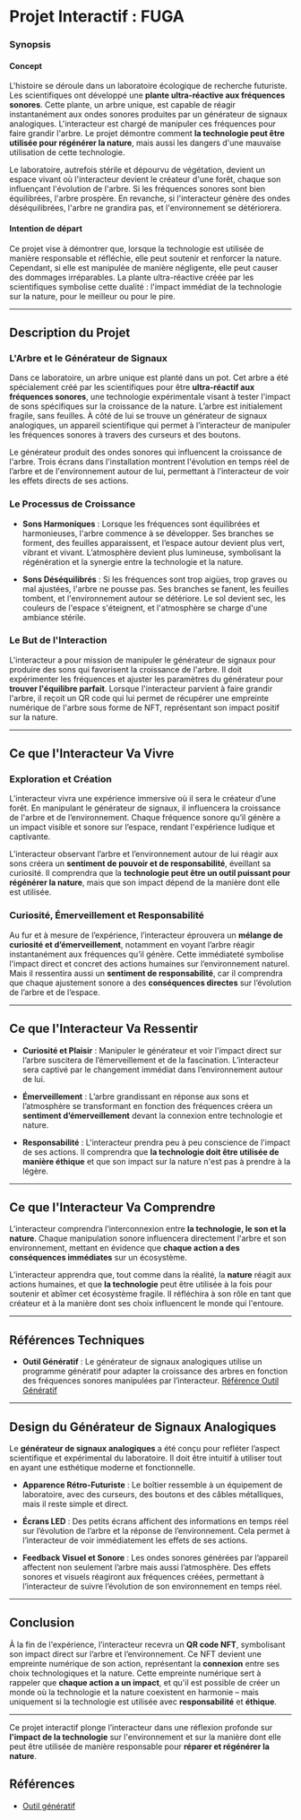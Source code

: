 # Projet Interactif : **FUGA**

### **Synopsis**

#### **Concept**
L'histoire se déroule dans un laboratoire écologique de recherche futuriste. Les scientifiques ont développé une **plante ultra-réactive aux fréquences sonores**. Cette plante, un arbre unique, est capable de réagir instantanément aux ondes sonores produites par un générateur de signaux analogiques. L'interacteur est chargé de manipuler ces fréquences pour faire grandir l'arbre. Le projet démontre comment **la technologie peut être utilisée pour régénérer la nature**, mais aussi les dangers d'une mauvaise utilisation de cette technologie.

Le laboratoire, autrefois stérile et dépourvu de végétation, devient un espace vivant où l'interacteur devient le créateur d'une forêt, chaque son influençant l'évolution de l'arbre. Si les fréquences sonores sont bien équilibrées, l'arbre prospère. En revanche, si l'interacteur génère des ondes déséquilibrées, l'arbre ne grandira pas, et l'environnement se détériorera.

#### **Intention de départ**
Ce projet vise à démontrer que, lorsque la technologie est utilisée de manière responsable et réfléchie, elle peut soutenir et renforcer la nature. Cependant, si elle est manipulée de manière négligente, elle peut causer des dommages irréparables. La plante ultra-réactive créée par les scientifiques symbolise cette dualité : l'impact immédiat de la technologie sur la nature, pour le meilleur ou pour le pire.

---

## **Description du Projet**

### **L'Arbre et le Générateur de Signaux**
Dans ce laboratoire, un arbre unique est planté dans un pot. Cet arbre a été spécialement créé par les scientifiques pour être **ultra-réactif aux fréquences sonores**, une technologie expérimentale visant à tester l'impact de sons spécifiques sur la croissance de la nature. L’arbre est initialement fragile, sans feuilles. À côté de lui se trouve un générateur de signaux analogiques, un appareil scientifique qui permet à l’interacteur de manipuler les fréquences sonores à travers des curseurs et des boutons.

Le générateur produit des ondes sonores qui influencent la croissance de l'arbre. Trois écrans dans l'installation montrent l'évolution en temps réel de l’arbre et de l'environnement autour de lui, permettant à l’interacteur de voir les effets directs de ses actions.

### **Le Processus de Croissance**
- **Sons Harmoniques** : Lorsque les fréquences sont équilibrées et harmonieuses, l'arbre commence à se développer. Ses branches se forment, des feuilles apparaissent, et l’espace autour devient plus vert, vibrant et vivant. L’atmosphère devient plus lumineuse, symbolisant la régénération et la synergie entre la technologie et la nature.
  
- **Sons Déséquilibrés** : Si les fréquences sont trop aigües, trop graves ou mal ajustées, l'arbre ne pousse pas. Ses branches se fanent, les feuilles tombent, et l'environnement autour se détériore. Le sol devient sec, les couleurs de l'espace s'éteignent, et l'atmosphère se charge d'une ambiance stérile.

### **Le But de l'Interaction**
L'interacteur a pour mission de manipuler le générateur de signaux pour produire des sons qui favorisent la croissance de l'arbre. Il doit expérimenter les fréquences et ajuster les paramètres du générateur pour **trouver l'équilibre parfait**. Lorsque l'interacteur parvient à faire grandir l'arbre, il reçoit un QR code qui lui permet de récupérer une empreinte numérique de l'arbre sous forme de NFT, représentant son impact positif sur la nature.

---

## **Ce que l'Interacteur Va Vivre**

### **Exploration et Création**
L’interacteur vivra une expérience immersive où il sera le créateur d’une forêt. En manipulant le générateur de signaux, il influencera la croissance de l'arbre et de l’environnement. Chaque fréquence sonore qu’il génère a un impact visible et sonore sur l’espace, rendant l'expérience ludique et captivante.

L’interacteur observant l’arbre et l’environnement autour de lui réagir aux sons créera un **sentiment de pouvoir et de responsabilité**, éveillant sa curiosité. Il comprendra que la **technologie peut être un outil puissant pour régénérer la nature**, mais que son impact dépend de la manière dont elle est utilisée.

### **Curiosité, Émerveillement et Responsabilité**
Au fur et à mesure de l’expérience, l’interacteur éprouvera un **mélange de curiosité et d’émerveillement**, notamment en voyant l’arbre réagir instantanément aux fréquences qu’il génère. Cette immédiateté symbolise l'impact direct et concret des actions humaines sur l’environnement naturel. Mais il ressentira aussi un **sentiment de responsabilité**, car il comprendra que chaque ajustement sonore a des **conséquences directes** sur l’évolution de l’arbre et de l’espace.

---

## **Ce que l'Interacteur Va Ressentir**

- **Curiosité et Plaisir** : Manipuler le générateur et voir l'impact direct sur l’arbre suscitera de l’émerveillement et de la fascination. L’interacteur sera captivé par le changement immédiat dans l’environnement autour de lui.
  
- **Émerveillement** : L’arbre grandissant en réponse aux sons et l’atmosphère se transformant en fonction des fréquences créera un **sentiment d’émerveillement** devant la connexion entre technologie et nature.
  
- **Responsabilité** : L'interacteur prendra peu à peu conscience de l'impact de ses actions. Il comprendra que **la technologie doit être utilisée de manière éthique** et que son impact sur la nature n'est pas à prendre à la légère.

---

## **Ce que l'Interacteur Va Comprendre**

L’interacteur comprendra l’interconnexion entre **la technologie, le son et la nature**. Chaque manipulation sonore influencera directement l'arbre et son environnement, mettant en évidence que **chaque action a des conséquences immédiates** sur un écosystème. 

L’interacteur apprendra que, tout comme dans la réalité, la **nature** réagit aux actions humaines, et que **la technologie** peut être utilisée à la fois pour soutenir et abîmer cet écosystème fragile. Il réfléchira à son rôle en tant que créateur et à la manière dont ses choix influencent le monde qui l'entoure.

---

## **Références Techniques**

- **Outil Génératif** : Le générateur de signaux analogiques utilise un programme génératif pour adapter la croissance des arbres en fonction des fréquences sonores manipulées par l’interacteur. [Référence Outil Génératif](https://assetstore.unity.com/packages/tools/modeling/treegen-2023-procedural-tree-generator-244180)

---

## **Design du Générateur de Signaux Analogiques**

Le **générateur de signaux analogiques** a été conçu pour refléter l’aspect scientifique et expérimental du laboratoire. Il doit être intuitif à utiliser tout en ayant une esthétique moderne et fonctionnelle.

- **Apparence Rétro-Futuriste** : Le boîtier ressemble à un équipement de laboratoire, avec des curseurs, des boutons et des câbles métalliques, mais il reste simple et direct.
  
- **Écrans LED** : Des petits écrans affichent des informations en temps réel sur l’évolution de l’arbre et la réponse de l’environnement. Cela permet à l’interacteur de voir immédiatement les effets de ses actions.

- **Feedback Visuel et Sonore** : Les ondes sonores générées par l’appareil affectent non seulement l’arbre mais aussi l’atmosphère. Des effets sonores et visuels réagiront aux fréquences créées, permettant à l’interacteur de suivre l’évolution de son environnement en temps réel.

---

## **Conclusion**

À la fin de l'expérience, l’interacteur recevra un **QR code NFT**, symbolisant son impact direct sur l’arbre et l’environnement. Ce NFT devient une empreinte numérique de son action, représentant la **connexion** entre ses choix technologiques et la nature. Cette empreinte numérique sert à rappeler que **chaque action a un impact**, et qu'il est possible de créer un monde où la technologie et la nature coexistent en harmonie – mais uniquement si la technologie est utilisée avec **responsabilité** et **éthique**.

---

Ce projet interactif plonge l’interacteur dans une réflexion profonde sur **l'impact de la technologie** sur l'environnement et sur la manière dont elle peut être utilisée de manière responsable pour **réparer et régénérer la nature**.





## Références

* [Outil génératif](https://assetstore.unity.com/packages/tools/modeling/treegen-2023-procedural-tree-generator-244180)
